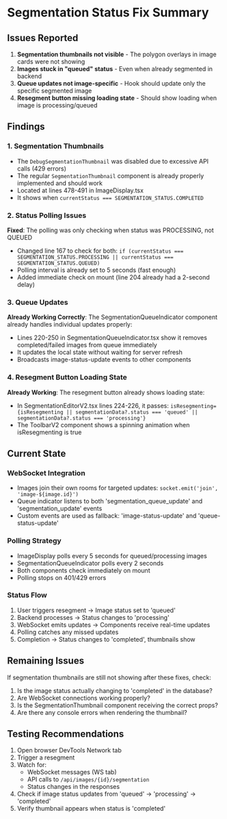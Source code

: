 # Segmentation Status Fix Summary

## Issues Reported
1. **Segmentation thumbnails not visible** - The polygon overlays in image cards were not showing
2. **Images stuck in "queued" status** - Even when already segmented in backend
3. **Queue updates not image-specific** - Hook should update only the specific segmented image
4. **Resegment button missing loading state** - Should show loading when image is processing/queued

## Findings

### 1. Segmentation Thumbnails
- The `DebugSegmentationThumbnail` was disabled due to excessive API calls (429 errors)
- The regular `SegmentationThumbnail` component is already properly implemented and should work
- Located at lines 478-491 in ImageDisplay.tsx
- It shows when `currentStatus === SEGMENTATION_STATUS.COMPLETED`

### 2. Status Polling Issues
**Fixed**: The polling was only checking when status was PROCESSING, not QUEUED
- Changed line 167 to check for both: `if (currentStatus === SEGMENTATION_STATUS.PROCESSING || currentStatus === SEGMENTATION_STATUS.QUEUED)`
- Polling interval is already set to 5 seconds (fast enough)
- Added immediate check on mount (line 204 already had a 2-second delay)

### 3. Queue Updates
**Already Working Correctly**: The SegmentationQueueIndicator component already handles individual updates properly:
- Lines 220-250 in SegmentationQueueIndicator.tsx show it removes completed/failed images from queue immediately
- It updates the local state without waiting for server refresh
- Broadcasts image-status-update events to other components

### 4. Resegment Button Loading State
**Already Working**: The resegment button already shows loading state:
- In SegmentationEditorV2.tsx lines 224-226, it passes: `isResegmenting={isResegmenting || segmentationData?.status === 'queued' || segmentationData?.status === 'processing'}`
- The ToolbarV2 component shows a spinning animation when isResegmenting is true

## Current State

### WebSocket Integration
- Images join their own rooms for targeted updates: `socket.emit('join', 'image-${image.id}')`
- Queue indicator listens to both 'segmentation_queue_update' and 'segmentation_update' events
- Custom events are used as fallback: 'image-status-update' and 'queue-status-update'

### Polling Strategy
- ImageDisplay polls every 5 seconds for queued/processing images
- SegmentationQueueIndicator polls every 2 seconds
- Both components check immediately on mount
- Polling stops on 401/429 errors

### Status Flow
1. User triggers resegment → Image status set to 'queued'
2. Backend processes → Status changes to 'processing'
3. WebSocket emits updates → Components receive real-time updates
4. Polling catches any missed updates
5. Completion → Status changes to 'completed', thumbnails show

## Remaining Issues

If segmentation thumbnails are still not showing after these fixes, check:
1. Is the image status actually changing to 'completed' in the database?
2. Are WebSocket connections working properly?
3. Is the SegmentationThumbnail component receiving the correct props?
4. Are there any console errors when rendering the thumbnail?

## Testing Recommendations

1. Open browser DevTools Network tab
2. Trigger a resegment
3. Watch for:
   - WebSocket messages (WS tab)
   - API calls to `/api/images/{id}/segmentation`
   - Status changes in the responses
4. Check if image status updates from 'queued' → 'processing' → 'completed'
5. Verify thumbnail appears when status is 'completed'